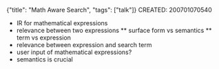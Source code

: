 {"title": "Math Aware Search", "tags": ["talk"]}
CREATED: 200701070540
 * IR for mathematical expressions
 * relevance between two expressions
 ** surface form vs semantics
 ** term vs expression
 * relevance between expression and search term
 * user input of mathematical expressions?
 * semantics is crucial
